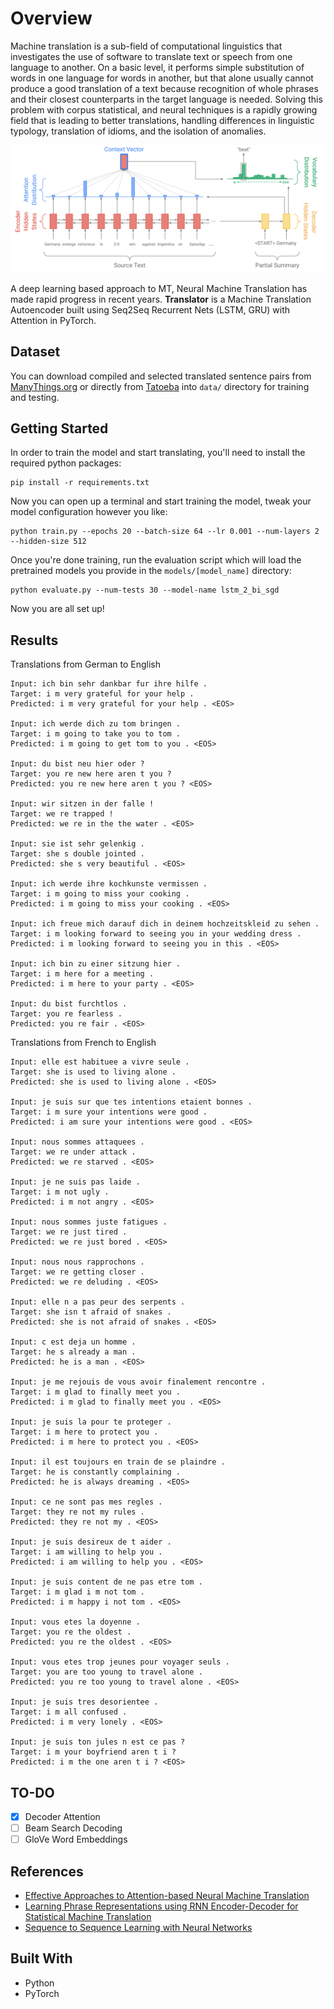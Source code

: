 # Overview


Machine translation is a sub-field of computational linguistics that investigates the use of software to translate text or speech from one language to another. On a basic level, it performs simple substitution of words in one language for words in another, but that alone usually cannot produce a good translation of a text because recognition of whole phrases and their closest counterparts in the target language is needed. Solving this problem with corpus statistical, and neural techniques is a rapidly growing field that is leading to better translations, handling differences in linguistic typology, translation of idioms, and the isolation of anomalies.

![Seq2Seq Attention RNN](./images/seq2seq-attn.png)

A deep learning based approach to MT, Neural Machine Translation has made rapid progress in recent years. **Translator** is a Machine Translation Autoencoder built using Seq2Seq Recurrent Nets (LSTM, GRU) with Attention in PyTorch.

## Dataset

You can download compiled and selected translated sentence pairs from [ManyThings.org](http://www.manythings.org/anki/) or directly from [Tatoeba](https://tatoeba.org/eng) into `data/` directory for training and testing.

## Getting Started

In order to train the model and start translating, you'll need to install the required python packages:

```
pip install -r requirements.txt
```

Now you can open up a terminal and start training the model, tweak your model configuration however you like:

```
python train.py --epochs 20 --batch-size 64 --lr 0.001 --num-layers 2 --hidden-size 512
```

Once you're done training, run the evaluation script which will load the pretrained models you provide in the `models/[model_name]` directory:

```
python evaluate.py --num-tests 30 --model-name lstm_2_bi_sgd
```

Now you are all set up!

## Results

Translations from German to English

```
Input: ich bin sehr dankbar fur ihre hilfe .
Target: i m very grateful for your help .
Predicted: i m very grateful for your help . <EOS>

Input: ich werde dich zu tom bringen .
Target: i m going to take you to tom .
Predicted: i m going to get tom to you . <EOS>

Input: du bist neu hier oder ?
Target: you re new here aren t you ?
Predicted: you re new here aren t you ? <EOS>

Input: wir sitzen in der falle !
Target: we re trapped !
Predicted: we re in the the water . <EOS>

Input: sie ist sehr gelenkig .
Target: she s double jointed .
Predicted: she s very beautiful . <EOS>

Input: ich werde ihre kochkunste vermissen .
Target: i m going to miss your cooking .
Predicted: i m going to miss your cooking . <EOS>

Input: ich freue mich darauf dich in deinem hochzeitskleid zu sehen .
Target: i m looking forward to seeing you in your wedding dress .
Predicted: i m looking forward to seeing you in this . <EOS>

Input: ich bin zu einer sitzung hier .
Target: i m here for a meeting .
Predicted: i m here to your party . <EOS>

Input: du bist furchtlos .
Target: you re fearless .
Predicted: you re fair . <EOS>
```

Translations from French to English

```
Input: elle est habituee a vivre seule .
Target: she is used to living alone .
Predicted: she is used to living alone . <EOS>

Input: je suis sur que tes intentions etaient bonnes .
Target: i m sure your intentions were good .
Predicted: i am sure your intentions were good . <EOS>

Input: nous sommes attaquees .
Target: we re under attack .
Predicted: we re starved . <EOS>

Input: je ne suis pas laide .
Target: i m not ugly .
Predicted: i m not angry . <EOS>

Input: nous sommes juste fatigues .
Target: we re just tired .
Predicted: we re just bored . <EOS>

Input: nous nous rapprochons .
Target: we re getting closer .
Predicted: we re deluding . <EOS>

Input: elle n a pas peur des serpents .
Target: she isn t afraid of snakes .
Predicted: she is not afraid of snakes . <EOS>

Input: c est deja un homme .
Target: he s already a man . 
Predicted: he is a man . <EOS>

Input: je me rejouis de vous avoir finalement rencontre .
Target: i m glad to finally meet you .
Predicted: i m glad to finally meet you . <EOS>

Input: je suis la pour te proteger .
Target: i m here to protect you .
Predicted: i m here to protect you . <EOS>

Input: il est toujours en train de se plaindre .
Target: he is constantly complaining .
Predicted: he is always dreaming . <EOS>

Input: ce ne sont pas mes regles .
Target: they re not my rules .
Predicted: they re not my . <EOS>

Input: je suis desireux de t aider .
Target: i am willing to help you .
Predicted: i am willing to help you . <EOS>

Input: je suis content de ne pas etre tom .
Target: i m glad i m not tom .
Predicted: i m happy i not tom . <EOS>

Input: vous etes la doyenne .
Target: you re the oldest .
Predicted: you re the oldest . <EOS>

Input: vous etes trop jeunes pour voyager seuls .
Target: you are too young to travel alone .
Predicted: you re too young to travel alone . <EOS>

Input: je suis tres desorientee .
Target: i m all confused .
Predicted: i m very lonely . <EOS>

Input: je suis ton jules n est ce pas ?
Target: i m your boyfriend aren t i ?
Predicted: i m the one aren t i ? <EOS>
```

## TO-DO

- [x] Decoder Attention
- [ ] Beam Search Decoding
- [ ] GloVe Word Embeddings

## References

- [Effective Approaches to Attention-based Neural Machine Translation](https://arxiv.org/abs/1508.04025)
- [Learning Phrase Representations using RNN Encoder-Decoder for Statistical Machine Translation](https://arxiv.org/abs/1406.1078)
- [Sequence to Sequence Learning with Neural Networks](https://arxiv.org/abs/1409.3215)

## Built With

- Python
- PyTorch
